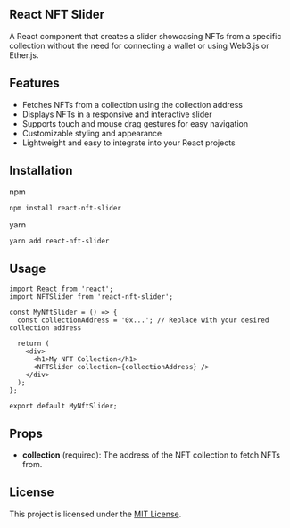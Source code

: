 ## **React NFT Slider**

A React component that creates a slider showcasing NFTs from a specific collection without the need for connecting a wallet or using Web3.js or Ether.js.

## **Features**

*   Fetches NFTs from a collection using the collection address
*   Displays NFTs in a responsive and interactive slider
*   Supports touch and mouse drag gestures for easy navigation
*   Customizable styling and appearance
*   Lightweight and easy to integrate into your React projects

## **Installation**

npm

```plaintext
npm install react-nft-slider

```

yarn

```plaintext
yarn add react-nft-slider

```

## **Usage**

```plaintext
import React from 'react';
import NFTSlider from 'react-nft-slider';

const MyNftSlider = () => {
  const collectionAddress = '0x...'; // Replace with your desired collection address

  return (
    <div>
      <h1>My NFT Collection</h1>
      <NFTSlider collection={collectionAddress} />
    </div>
  );
};

export default MyNftSlider; 
```

## **Props**

*   **collection** (required): The address of the NFT collection to fetch NFTs from.

## **License**

This project is licensed under the [MIT License](https://chat.openai.com/link-to-license).